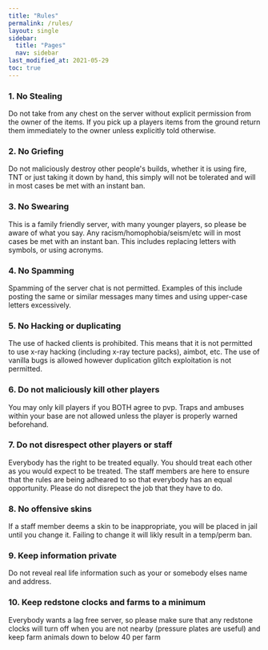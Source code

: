 ```yaml
---
title: "Rules"
permalink: /rules/
layout: single
sidebar:
  title: "Pages"
  nav: sidebar
last_modified_at: 2021-05-29
toc: true
---
```



### 1. No Stealing

Do not take from any chest on the server without explicit permission from the owner of the items. If you pick up a players items from the ground return them immediately to the owner unless explicitly told otherwise.

### 2. No Griefing

Do not maliciously destroy other people's builds, whether it is using fire, TNT or just taking it down by hand, this simply will not be tolerated and will in most cases be met with an instant ban.

### 3. No Swearing

This is a family friendly server, with many younger players, so please be aware of what you say. Any racism/homophobia/seism/etc will in most cases be met with an instant ban. This includes replacing letters with symbols, or using acronyms.

### 4. No Spamming

Spamming of the server chat is not permitted. Examples of this include posting the same or similar messages many times and using upper-case letters excessively.

### 5. No Hacking or duplicating

The use of hacked clients is prohibited. This means that it is not permitted to use x-ray hacking (including x-ray tecture packs), aimbot, etc. The use of vanilla bugs is allowed however duplication glitch exploitation is not permitted.

### 6. Do not maliciously kill other players

You may only kill players if you BOTH agree to pvp. Traps and ambuses within your base are not allowed unless the player is properly warned beforehand.

### 7. Do not disrespect other players or staff

Everybody has the right to be treated equally. You should treat each other as you would expect to be treated. The staff members are here to ensure that the rules are being adheared to so that everybody has an equal opportunity. Please do not disrepect the job that they have to do.

### 8. No offensive skins

If a staff member deems a skin to be inappropriate, you will be placed in jail until you change it. Failing to change it will likly result in a temp/perm ban.

### 9. Keep information private

Do not reveal real life information such as your or somebody elses name and address.

### 10. Keep redstone clocks and farms to a minimum

Everybody wants a lag free server, so please make sure that any redstone clocks will turn off when you are not nearby (pressure plates are useful) and keep farm animals down to below 40 per farm
